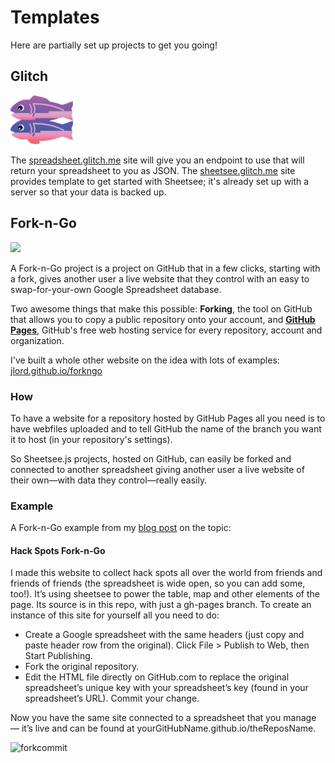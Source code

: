 # Templates

Here are partially set up projects to get you going!

## Glitch

<img src="../img/glitch.png" style="width: 100px;">

The [spreadsheet.glitch.me](https://spreadsheet.glitch.me) site will give you an endpoint to use that will return your spreadsheet to you as JSON. The [sheetsee.glitch.me](https://sheetsee.glitch.me) site provides template to get started with Sheetsee; it's already set up with a server so that your data is backed up.

## Fork-n-Go

<img src="https://raw.githubusercontent.com/jlord/forkngo/gh-pages/badges/sky.png" style="width: 200px;">

A Fork-n-Go project is a project on GitHub that in a few clicks, starting with a fork, gives another user a live website that they control with an easy to swap-for-your-own Google Spreadsheet database.

Two awesome things that make this possible: **Forking**, the tool on GitHub that allows you to copy a public repository onto your account, and [**GitHub Pages**](http://pages.github.com), GitHub's free web hosting service for every repository, account and organization.

I've built a whole other website on the idea with lots of examples: [jlord.github.io/forkngo](http://jlord.github.io/forkngo)

### How

To have a website for a repository hosted by GitHub Pages all you need is to have webfiles uploaded and to tell GitHub the name of the branch you want it to host (in your repository's settings).

So Sheetsee.js projects, hosted on GitHub, can easily be forked and connected to another spreadsheet giving another user a live website of their own—with data they control—really easily.

### Example

A Fork-n-Go example from my [blog post](http://jlord.github.io/blog/fork-n-go) on the topic:

#### Hack Spots Fork-n-Go

I made this website to collect hack spots all over the world from friends and friends of friends (the spreadsheet is wide open, so you can add some, too!). It’s using sheetsee to power the table, map and other elements of the page. Its source is in this repo, with just a gh-pages branch. To create an instance of this site for yourself all you need to do:

- Create a Google spreadsheet with the same headers (just copy and paste header row from the original). Click File > Publish to Web, then Start Publishing.
- Fork the original repository.
- Edit the HTML file directly on GitHub.com to replace the original spreadsheet’s unique key with your spreadsheet’s key (found in your spreadsheet’s URL).
Commit your change.

Now you have the same site connected to a spreadsheet that you manage — it’s live and can be found at yourGitHubName.github.io/theReposName.

![forkcommit](http://jlord.s3.amazonaws.com/wp-content/uploads/forkcommit1.png)
